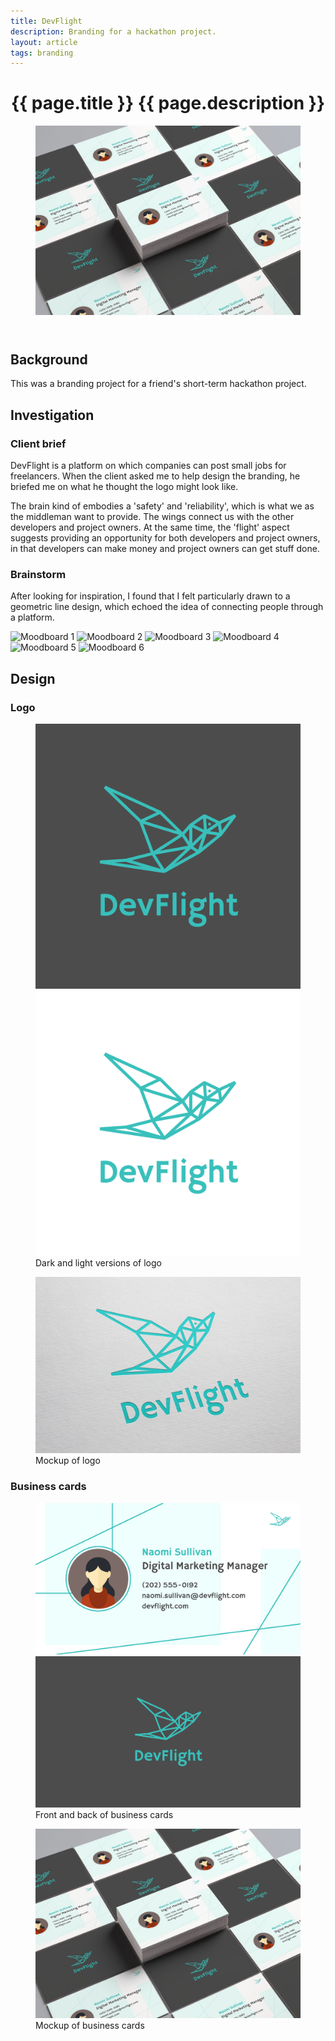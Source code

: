 ```yaml
---
title: DevFlight
description: Branding for a hackathon project.
layout: article
tags: branding
---
```


<header class="intro">
    <h1 class="details">{{ page.title }}
        <span class="subtitle">{{ page.description }}</span>
    </h1>
    <figure>
        <img src="/assets/img/devflight/card-mockup.jpg" alt="Mockup of business cards">
    </figure>
</header>

## Background

This was a branding project for a friend's short-term hackathon project.

## Investigation

### Client brief

DevFlight is a platform on which companies can post small jobs for freelancers. When the client asked me to help design the branding, he briefed me on what he thought the logo might look like.

The brain kind of embodies a 'safety' and 'reliability', which is what we as the middleman want to provide. The wings connect us with the other developers and project owners. At the same time, the 'flight' aspect suggests providing an opportunity for both developers and project owners, in that developers can make money and project owners can get stuff done.

### Brainstorm

After looking for inspiration, I found that I felt particularly drawn to a geometric line design, which echoed the idea of connecting people through a platform.

<div class="moodboard">
    <img src="https://cdn.dribbble.com/users/1166748/screenshots/2752181/sparrow.jpg" alt="Moodboard 1">
    <img src="https://cdn.dribbble.com/users/274026/screenshots/2090213/111.png" alt="Moodboard 2">
    <img src="https://scontent-hkg3-1.cdninstagram.com/t51.2885-15/e15/11337199_634938899970308_1563053250_n.jpg" alt="Moodboard 3">
    <img src="https://scontent-hkg3-1.cdninstagram.com/t51.2885-15/s640x640/sh0.08/e35/10431984_856868447683108_449189966_n.jpg" alt="Moodboard 4">
    <img src="https://img0.etsystatic.com/073/0/10962041/il_570xN.821666392_esrq.jpg" alt="Moodboard 5">
    <img src="http://www.dubuddha.org/wp-content/uploads/2015/07/Geometry-Swallow-Tattoo-on-Ribs-by-Rob-Green.jpg" alt="Moodboard 6">
</div>

## Design

### Logo

<figure>
    <div class="two">
        <img src="/assets/img/devflight/logo-dark.png" alt="Dark logo">
        <img src="/assets/img/devflight/logo-light.png" alt="Light logo">
    </div>
    <figcaption>Dark and light versions of logo</figcaption>
</figure>
<figure>
    <img src="/assets/img/devflight/logo-mockup.jpg" alt="Mockup of logo">
    <figcaption>Mockup of logo</figcaption>
</figure>

### Business cards

<figure>
    <div class="two">
        <img src="/assets/img/devflight/card-front.png" alt="Front of card">
        <img src="/assets/img/devflight/card-back.png" alt="Back of card">
    </div>
    <figcaption>Front and back of business cards</figcaption>
</figure>
<figure>
    <img src="/assets/img/devflight/card-mockup.jpg" alt="Mockup of business cards">
    <figcaption>Mockup of business cards</figcaption>
</figure>